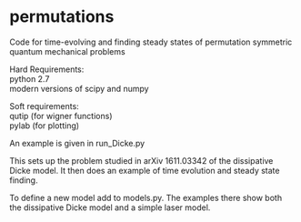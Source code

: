 # permutations
Code for time-evolving and finding steady states of permutation symmetric quantum mechanical problems

Hard Requirements:  
python 2.7  
modern versions of scipy and numpy  

Soft requirements:  
qutip (for wigner functions)  
pylab (for plotting)  

An example is given in run_Dicke.py

This sets up the problem studied in arXiv 1611.03342 of the dissipative Dicke model.
It then does an example of time evolution and steady state finding.

To define a new model add to models.py. The examples there show both the dissipative Dicke model and a simple laser model.

